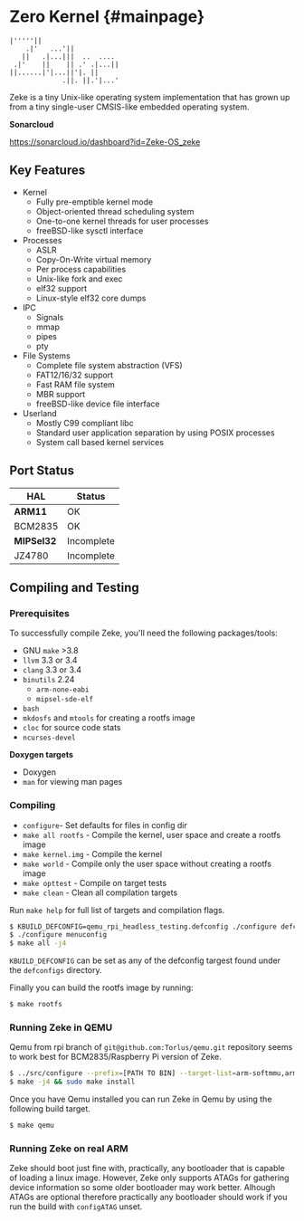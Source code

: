 Zero Kernel    {#mainpage}
===========

    |'''''||
        .|'   ...'||
       ||   .|...|||  ..  .... 
     .|'    ||    || .' .|...|| 
    ||......|'|...||'|. || 
                 .||. ||.'|...'

Zeke is a tiny Unix-like operating system implementation that has grown up from
a tiny single-user CMSIS-like embedded operating system.

**Sonarcloud**

https://sonarcloud.io/dashboard?id=Zeke-OS_zeke

Key Features
------------
- Kernel
    - Fully pre-emptible kernel mode
    - Object-oriented thread scheduling system
    - One-to-one kernel threads for user processes
    - freeBSD-like sysctl interface
- Processes
    - ASLR
    - Copy-On-Write virtual memory
    - Per process capabilities
    - Unix-like fork and exec
    - elf32 support
    - Linux-style elf32 core dumps
- IPC
    - Signals
    - mmap
    - pipes
    - pty
- File Systems
    - Complete file system abstraction (VFS)
    - FAT12/16/32 support
    - Fast RAM file system
    - MBR support
    - freeBSD-like device file interface
- Userland
    - Mostly C99 compliant libc
    - Standard user application separation by using POSIX processes
    - System call based kernel services

Port Status
-----------

| HAL           | Status        |
|---------------|---------------|
| **ARM11**     | OK            |
|   BCM2835     | OK            |
| **MIPSel32**  | Incomplete    |
|   JZ4780      | Incomplete    |


Compiling and Testing
---------------------

### Prerequisites

To successfully compile Zeke, you'll need the following packages/tools:

- GNU `make` >3.8
- `llvm` 3.3 or 3.4
- `clang` 3.3 or 3.4
- `binutils` 2.24
    - `arm-none-eabi`
    - `mipsel-sde-elf`
- `bash`
- `mkdosfs` and `mtools` for creating a rootfs image
- `cloc` for source code stats
- `ncurses-devel`

**Doxygen targets**

- Doxygen
- `man` for viewing man pages

### Compiling

+ `configure`- Set defaults for files in config dir
+ `make all rootfs` - Compile the kernel, user space and create a rootfs image
+ `make kernel.img` - Compile the kernel
+ `make world` - Compile only the user space without creating a rootfs image
+ `make opttest` - Compile on target tests
+ `make clean` - Clean all compilation targets

Run `make help` for full list of targets and compilation flags.

```bash
$ KBUILD_DEFCONFIG=qemu_rpi_headless_testing.defconfig ./configure defconfig
$ ./configure menuconfig
$ make all -j4
```

`KBUILD_DEFCONFIG` can be set as any of the defconfig targest found under
the `defconfigs` directory.

Finally you can build the rootfs image by running:

```bash
$ make rootfs
```

### Running Zeke in QEMU

Qemu from rpi branch of `git@github.com:Torlus/qemu.git` repository seems to work
best for BCM2835/Raspberry Pi version of Zeke.

```bash
$ ../src/configure --prefix=[PATH TO BIN] --target-list=arm-softmmu,arm-linux-user,armeb-linux-user --enable-sdl
$ make -j4 && sudo make install
```

Once you have Qemu installed you can run Zeke in Qemu by using the following
build target.

```bash
$ make qemu
```

### Running Zeke on real ARM

Zeke should boot just fine with, practically, any bootloader that is capable of
loading a linux image. However, Zeke only supports ATAGs for gathering device
information so some older bootloader may work better. Alhough ATAGs are optional
therefore practically any bootloader should work if you run the build with
`configATAG` unset.

